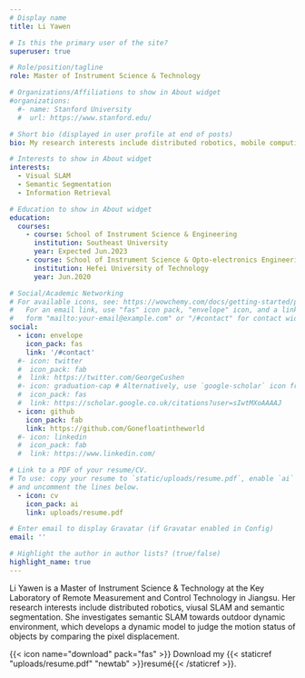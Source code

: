 ```yaml
---
# Display name
title: Li Yawen

# Is this the primary user of the site?
superuser: true

# Role/position/tagline
role: Master of Instrument Science & Technology

# Organizations/Affiliations to show in About widget
#organizations:
  #- name: Stanford University
  #  url: https://www.stanford.edu/

# Short bio (displayed in user profile at end of posts)
bio: My research interests include distributed robotics, mobile computing and programmable matter.

# Interests to show in About widget
interests:
  - Visual SLAM
  - Semantic Segmentation
  - Information Retrieval

# Education to show in About widget
education:
  courses:
    - course: School of Instrument Science & Engineering
      institution: Southeast University
      year: Expected Jun.2023
    - course: School of Instrument Science & Opto-electronics Engineering
      institution: Hefei University of Technology
      year: Jun.2020

# Social/Academic Networking
# For available icons, see: https://wowchemy.com/docs/getting-started/page-builder/#icons
#   For an email link, use "fas" icon pack, "envelope" icon, and a link in the
#   form "mailto:your-email@example.com" or "/#contact" for contact widget.
social:
  - icon: envelope
    icon_pack: fas
    link: '/#contact'
  #- icon: twitter
  #  icon_pack: fab
  #  link: https://twitter.com/GeorgeCushen
  #- icon: graduation-cap # Alternatively, use `google-scholar` icon from `ai` icon pack
  #  icon_pack: fas
  #  link: https://scholar.google.co.uk/citations?user=sIwtMXoAAAAJ
  - icon: github
    icon_pack: fab
    link: https://github.com/Gonefloatintheworld
  #- icon: linkedin
  #  icon_pack: fab
  #  link: https://www.linkedin.com/

# Link to a PDF of your resume/CV.
# To use: copy your resume to `static/uploads/resume.pdf`, enable `ai` icons in `params.toml`,
# and uncomment the lines below.
  - icon: cv
    icon_pack: ai
    link: uploads/resume.pdf

# Enter email to display Gravatar (if Gravatar enabled in Config)
email: ''

# Highlight the author in author lists? (true/false)
highlight_name: true
---
```


Li Yawen is a Master of Instrument Science & Technology at the Key Laboratory of Remote Measurement and Control Technology in Jiangsu. Her research interests include distributed robotics, viusal SLAM and semantic segmentation. She investigates semantic SLAM towards outdoor dynamic environment, which develops a dynamic model to judge the motion status of objects by comparing the pixel displacement.

{{< icon name="download" pack="fas" >}} Download my {{< staticref "uploads/resume.pdf" "newtab" >}}resumé{{< /staticref >}}.
